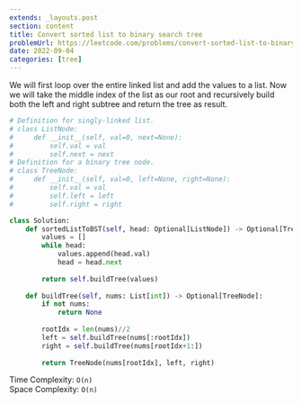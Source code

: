 ```yaml
---
extends: _layouts.post
section: content
title: Convert sorted list to binary search tree
problemUrl: https://leetcode.com/problems/convert-sorted-list-to-binary-search-tree/
date: 2022-09-04
categories: [tree]
---
```


We will first loop over the entire linked list and add the values to a list. Now we will take the middle index of the list as our root and recursively build both the left and right subtree and return the tree as result.

```python
# Definition for singly-linked list.
# class ListNode:
#     def __init__(self, val=0, next=None):
#         self.val = val
#         self.next = next
# Definition for a binary tree node.
# class TreeNode:
#     def __init__(self, val=0, left=None, right=None):
#         self.val = val
#         self.left = left
#         self.right = right

class Solution:
    def sortedListToBST(self, head: Optional[ListNode]) -> Optional[TreeNode]:
        values = []
        while head:
            values.append(head.val)
            head = head.next
            
        return self.buildTree(values)
        
    def buildTree(self, nums: List[int]) -> Optional[TreeNode]:
        if not nums:
            return None
        
        rootIdx = len(nums)//2
        left = self.buildTree(nums[:rootIdx])
        right = self.buildTree(nums[rootIdx+1:])
        
        return TreeNode(nums[rootIdx], left, right)
```

Time Complexity: `O(n)` <br/>
Space Complexity: `O(n)`